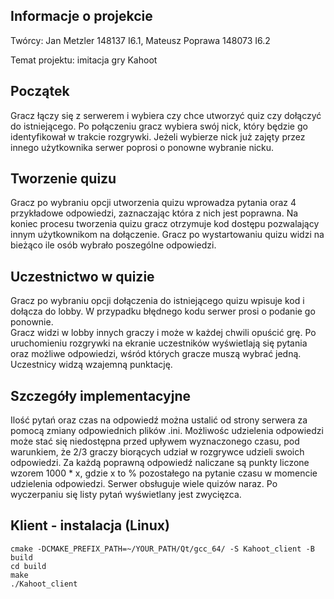 ## Informacje o projekcie
Twórcy: Jan Metzler 148137 I6.1, Mateusz Poprawa 148073 I6.2

Temat projektu: imitacja gry Kahoot 


## Początek
Gracz łączy się z serwerem i wybiera czy chce utworzyć quiz czy dołączyć do istniejącego.
Po połączeniu gracz wybiera swój nick, który będzie go identyfikował w trakcie rozgrywki. 
Jeżeli wybierze nick już zajęty przez innego użytkownika serwer poprosi o ponowne wybranie nicku.

## Tworzenie quizu
Gracz po wybraniu opcji utworzenia quizu wprowadza pytania oraz 4 przykładowe odpowiedzi, zaznaczając która z nich jest poprawna.
Na koniec procesu tworzenia quizu gracz otrzymuje kod dostępu pozwalający innym użytkownikom na dołączenie.
Gracz po wystartowaniu quizu widzi na bieżąco ile osób wybrało poszególne odpowiedzi.

## Uczestnictwo w quizie
Gracz po wybraniu opcji dołączenia do istniejącego quizu wpisuje kod i dołącza do lobby. 
W przypadku błędnego kodu serwer prosi o podanie go ponownie.  
Gracz widzi w lobby innych graczy i może w każdej chwili opuścić grę.
Po uruchomieniu rozgrywki na ekranie uczestników wyświetlają się pytania oraz możliwe odpowiedzi, wśród których gracze muszą wybrać jedną.
Uczestnicy widzą wzajemną punktację. 

## Szczegóły implementacyjne
Ilość pytań oraz czas na odpowiedź można ustalić od strony serwera za pomocą zmiany odpowiednich plików .ini. Możliwośc udzielenia odpowiedzi może stać się niedostępna przed upływem wyznaczonego czasu, pod warunkiem, że 2/3 graczy biorących udział w rozgrywce udzieli swoich odpowiedzi. 
Za każdą poprawną odpowiedź naliczane są punkty liczone wzorem 1000 * x, gdzie x to % pozostałego na pytanie czasu w momencie udzielenia odpowiedzi.
Serwer obsługuje wiele quizów naraz. 
Po wyczerpaniu się listy pytań wyświetlany jest zwycięzca.

## Klient - instalacja (Linux)
```
cmake -DCMAKE_PREFIX_PATH=~/YOUR_PATH/Qt/gcc_64/ -S Kahoot_client -B build
cd build
make
./Kahoot_client
```
